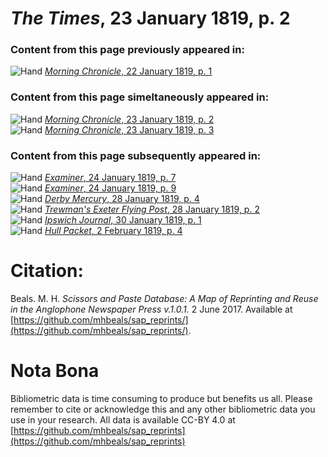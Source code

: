 # *The Times*, 23 January 1819, p. 2  
  
### Content from this page previously appeared in:  
![Hand](http://scissorsandpaste.net/wp-content/uploads/2017/06/smallhandpointer.png) [*Morning Chronicle*, 22 January 1819, p. 1](https://mhbeals.github.io/sap_html/Morning-Chronicle/Morning-Chronicle-22-January-1819-p-1)  
  
### Content from this page simeltaneously appeared in:  
![Hand](http://scissorsandpaste.net/wp-content/uploads/2017/06/smallhandpointer.png) [*Morning Chronicle*, 23 January 1819, p. 2](https://mhbeals.github.io/sap_html/Morning-Chronicle/Morning-Chronicle-23-January-1819-p-2)  
![Hand](http://scissorsandpaste.net/wp-content/uploads/2017/06/smallhandpointer.png) [*Morning Chronicle*, 23 January 1819, p. 3](https://mhbeals.github.io/sap_html/Morning-Chronicle/Morning-Chronicle-23-January-1819-p-3)  
  
### Content from this page subsequently appeared in:  
![Hand](http://scissorsandpaste.net/wp-content/uploads/2017/06/smallhandpointer.png) [*Examiner*, 24 January 1819, p. 7](https://mhbeals.github.io/sap_html/Examiner/Examiner-24-January-1819-p-7)  
![Hand](http://scissorsandpaste.net/wp-content/uploads/2017/06/smallhandpointer.png) [*Examiner*, 24 January 1819, p. 9](https://mhbeals.github.io/sap_html/Examiner/Examiner-24-January-1819-p-9)  
![Hand](http://scissorsandpaste.net/wp-content/uploads/2017/06/smallhandpointer.png) [*Derby Mercury*, 28 January 1819, p. 4](https://mhbeals.github.io/sap_html/Derby-Mercury/Derby-Mercury-28-January-1819-p-4)  
![Hand](http://scissorsandpaste.net/wp-content/uploads/2017/06/smallhandpointer.png) [*Trewman's Exeter Flying Post*, 28 January 1819, p. 2](https://mhbeals.github.io/sap_html/Trewman's-Exeter-Flying-Post/Trewman's-Exeter-Flying-Post-28-January-1819-p-2)  
![Hand](http://scissorsandpaste.net/wp-content/uploads/2017/06/smallhandpointer.png) [*Ipswich Journal*, 30 January 1819, p. 1](https://mhbeals.github.io/sap_html/Ipswich-Journal/Ipswich-Journal-30-January-1819-p-1)  
![Hand](http://scissorsandpaste.net/wp-content/uploads/2017/06/smallhandpointer.png) [*Hull Packet*, 2 February 1819, p. 4](https://mhbeals.github.io/sap_html/Hull-Packet/Hull-Packet-2-February-1819-p-4)  


# Citation: 

Beals. M. H. *Scissors and Paste Database: A Map of Reprinting and Reuse in the Anglophone Newspaper Press v.1.0.1.* 2 June 2017. Available at [https://github.com/mhbeals/sap_reprints/](https://github.com/mhbeals/sap_reprints/). 

# Nota Bona

Bibliometric data is time consuming to produce but benefits us all. Please remember to cite or acknowledge this and any other bibliometric data you use in your research. All data is available CC-BY 4.0 at [https://github.com/mhbeals/sap_reprints](https://github.com/mhbeals/sap_reprints)